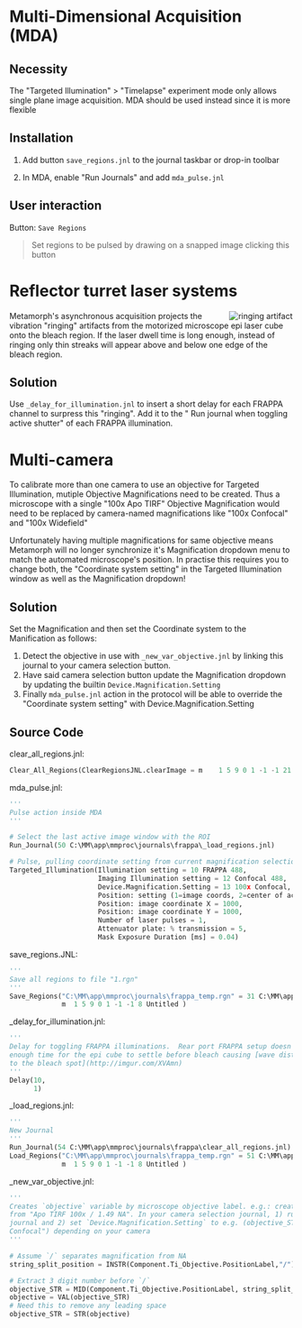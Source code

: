 Multi-Dimensional Acquisition (MDA)
===================================

Necessity
---------

The "Targeted Illumination" > "Timelapse" experiment mode only allows single
plane image acquisition.  MDA should be used instead since it is more flexible

Installation
------------

1.  Add button `save_regions.jnl` to the journal taskbar or drop-in toolbar

2.  In MDA, enable "Run Journals" and add `mda_pulse.jnl`

User interaction
----------------

Button: `Save Regions`
> Set regions to be pulsed by drawing on a snapped image clicking this button



Reflector turret laser systems
==============================
<img src="https://github.com/downloads/omsai/journals/ringing_bleach.PNG"
 alt="ringing artifact" title="40us dwell time, confocal image" align="right" />

Metamorph's asynchronous acquisition projects the vibration "ringing" artifacts
from the motorized microscope epi laser cube onto the bleach region.  If the
laser dwell time is long enough, instead of ringing only thin streaks will
appear above and below one edge of the bleach region.

Solution
--------
Use `_delay_for_illumination.jnl` to insert a short delay for each FRAPPA channel
to surpress this "ringing".  Add it to the " Run journal when toggling active shutter"
of each FRAPPA illumination.



Multi-camera
============
To calibrate more than one camera to use an objective for Targeted Illumination,
mutiple Objective Magnifications need to be created.  Thus a microscope with
a single "100x Apo TIRF" Objective Magnification would need to be replaced by
camera-named magnifications like "100x Confocal" and "100x Widefield"

Unfortunately having multiple magnifications for same objective means Metamorph
will no longer synchronize it's Magnification dropdown menu to match the automated
microscope's position.  In practise this requires you to change both, the "Coordinate 
system setting" in the Targeted Illumination window as well as the Magnification
dropdown!

Solution
--------

Set the Magnification and then set the Coordinate system to the Manification
as follows:

1.  Detect the objective in use with `_new_var_objective.jnl` by linking this
    journal to your camera selection button.
2.  Have said camera selection button update the Magnification dropdown
    by updating the builtin `Device.Magnification.Setting`
3.  Finally `mda_pulse.jnl` action in the protocol will be able to override the
    "Coordinate system setting" with Device.Magnification.Setting


<!-- content below automatically generated by C:\MM\app\mmproc\journals\doc_jnl.py -->
Source Code
-----------
clear_all_regions.jnl:
```python
Clear_All_Regions(ClearRegionsJNL.clearImage = m	1 5 9 0 1 -1 -1 21 Targeted Illumination)
```

mda_pulse.jnl:
```python
'''
Pulse action inside MDA
'''

# Select the last active image window with the ROI
Run_Journal(50 C:\MM\app\mmproc\journals\frappa\_load_regions.jnl)

# Pulse, pulling coordinate setting from current magnification selection
Targeted_Illumination(Illumination setting = 10 FRAPPA 488,
                      Imaging Illumination setting = 12 Confocal 488,
                      Device.Magnification.Setting = 13 100x Confocal,
                      Position: setting (1=image coords, 2=center of active region, 3=all region centers) = 3,
                      Position: image coordinate X = 1000,
                      Position: image coordinate Y = 1000,
                      Number of laser pulses = 1,
                      Attenuator plate: % transmission = 5,
                      Mask Exposure Duration [ms] = 0.04)
```

save_regions.JNL:
```python
'''
Save all regions to file "1.rgn"
'''
Save_Regions("C:\MM\app\mmproc\journals\frappa_temp.rgn" = 31 C:\MM\app\mmproc\journals\1.rgn,
             m	1 5 9 0 1 -1 -1 8 Untitled )
```

_delay_for_illumination.jnl:
```python
'''
Delay for toggling FRAPPA illuminations.  Rear port FRAPPA setup doesn't give
enough time for the epi cube to settle before bleach causing [wave distortions
to the bleach spot](http://imgur.com/XVAmn)
'''
Delay(10,
      1)
```

_load_regions.jnl:
```python
'''
New Journal
'''
Run_Journal(54 C:\MM\app\mmproc\journals\frappa\clear_all_regions.jnl)
Load_Regions("C:\MM\app\mmproc\journals\frappa_temp.rgn" = 51 C:\MM\app\mmproc\journals\Mosaic Optogenetics\1.rgn,
             m	1 5 9 0 1 -1 -1 8 Untitled )
```

_new_var_objective.jnl:
```python
'''
Creates `objective` variable by microscope objective label. e.g.: create `100`
from "Apo TIRF 100x / 1.49 NA". In your camera selection journal, 1) run this
journal and 2) set `Device.Magnification.Setting` to e.g. (objective_STR + "
Confocal") depending on your camera
'''

# Assume `/` separates magnification from NA
string_split_position = INSTR(Component.Ti_Objective.PositionLabel,"/")

# Extract 3 digit number before `/`
objective_STR = MID(Component.Ti_Objective.PositionLabel, string_split_position - 5, 3)
objective = VAL(objective_STR)
# Need this to remove any leading space
objective_STR = STR(objective)
```
